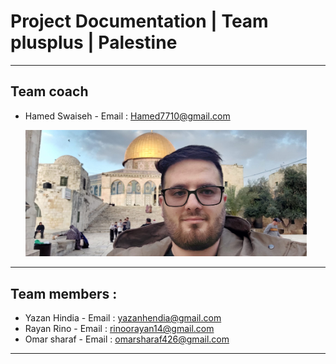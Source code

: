 <h1>Project Documentation | Team plusplus | Palestine</h1>

----

<h2>Team coach</h2>

- Hamed Swaiseh - Email : <Hamed7710@gmail.com>

  <img src="t-photos/488643484_29032402113071058_8942174443452896184_n.jpg" Width="450">

----
<h2>Team members :</h2>

- Yazan Hindia - Email : <yazanhendia@gmail.com>
- Rayan Rino - Email : <rinoorayan14@gmail.com>
- Omar sharaf - Email : <omarsharaf426@gmail.com>

----
